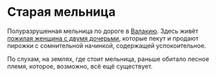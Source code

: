 # Старая мельница

Полуразрушенная мельница по дороге в [Валакию](vallaki.md). Здесь живёт [пожилая женщина с двумя дочерьми](../characters/npc/old-mill-crones.md), которые пекут и продают пирожки с сомнительной начинкой, содержащей успокоительное.

По слухам, на землях, где стоит мельница, раньше обитало лесное племя, которое, возможно, всё ещё существует.
